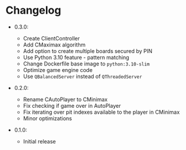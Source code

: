 # Changelog

- 0.3.0:
  - Create ClientController
  - Add CMaximax algorithm
  - Add option to create multiple boards secured by PIN
  - Use Python 3.10 feature - pattern matching
  - Change Dockerfile base image to `python:3.10-slim`
  - Optimize game engine code
  - Use `QBalancedServer` instead of `QThreadedServer`

- 0.2.0:
  - Rename CAutoPlayer to CMinimax
  - Fix checking if game over in AutoPlayer
  - Fix iterating over pit indexes available to the player in CMinimax
  - Minor optimizations

- 0.1.0:
  - Initial release
